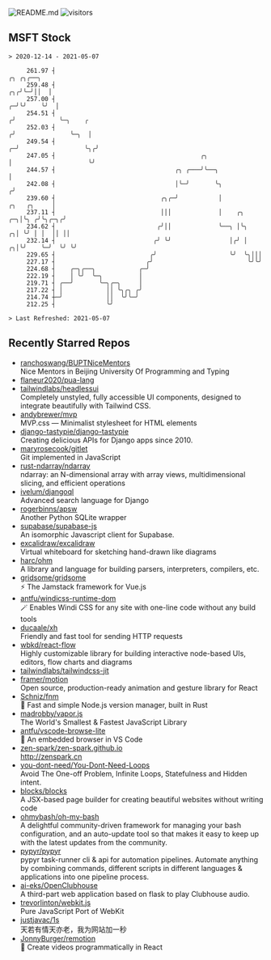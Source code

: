 ![README.md](https://github.com/Gerhut/Gerhut/workflows/README.md/badge.svg)
![visitors](https://visitors.vercel.app/Gerhut/Gerhut?token=8cf69d1f6813d272ef062726b6070c9be4ff72038cfe5a7ded7384a8da65d866)

## MSFT Stock

```
> 2020-12-14 - 2021-05-07

     261.97 ┤                                                                                   ╭╮ ╭╮╭──╮        
     259.48 ┤                                                                                ╭╮╭╯╰─╯││  │        
     257.00 ┤                                                                              ╭─╯╰╯    ╰╯  │        
     254.51 ┤                                                                             ╭╯            ╰─╮    ╭ 
     252.03 ┤                                                                            ╭╯               ╰─╮  │ 
     249.54 ┤                                                                          ╭─╯                  ╰╮╭╯ 
     247.05 ┤                                        ╭╮                                │                     ╰╯  
     244.57 ┤                                 ╭╮ ╭───╯╰──╮                             │                         
     242.08 ┤                                 │╰─╯       ╰╮                           ╭╯                         
     239.60 ┤                             ╭╮╭─╯           │               ╭╮   ╭╮     │                          
     237.11 ┤                             │││             │    ╭╮      ╭─╮│╰╮ ╭╯╰╮╭─╮╭╯                          
     234.62 ┤                            ╭╯││             ╰──╮ │╰╮   ╭╮│ ╰╯ │ │  ││ ││                           
     232.14 ┤                           ╭╯ ╰╯                │╭╯ │ ╭╮│╰╯    ╰─╯  ╰╯ ╰╯                           
     229.65 ┤                          ╭╯                    ╰╯  ╰╮│││                                           
     227.17 ┤                         ╭╯                          ╰╯╰╯                                           
     224.68 ┤    ╭─╮╭──╮            ╭─╯                                                                          
     222.19 ┤    │ ╰╯  ╰─╮          │                                                                            
     219.71 ┤ ╭──╯       ╰─╮╭─╮     │                                                                            
     217.22 ┤ │            ││ ╰╮╭╮ ╭╯                                                                            
     214.74 ┼─╯            ││  ╰╯╰─╯                                                                             
     212.25 ┤              ╰╯                                                                                    

> Last Refreshed: 2021-05-07
```

## Recently Starred Repos

- [ranchoswang/BUPTNiceMentors](https://github.com/ranchoswang/BUPTNiceMentors)  
  Nice Mentors in Beijing University Of Programming and Typing 
- [flaneur2020/pua-lang](https://github.com/flaneur2020/pua-lang)  
- [tailwindlabs/headlessui](https://github.com/tailwindlabs/headlessui)  
  Completely unstyled, fully accessible UI components, designed to integrate beautifully with Tailwind CSS.
- [andybrewer/mvp](https://github.com/andybrewer/mvp)  
  MVP.css — Minimalist stylesheet for HTML elements
- [django-tastypie/django-tastypie](https://github.com/django-tastypie/django-tastypie)  
  Creating delicious APIs for Django apps since 2010.
- [maryrosecook/gitlet](https://github.com/maryrosecook/gitlet)  
  Git implemented in JavaScript
- [rust-ndarray/ndarray](https://github.com/rust-ndarray/ndarray)  
  ndarray: an N-dimensional array with array views, multidimensional slicing, and efficient operations
- [ivelum/djangoql](https://github.com/ivelum/djangoql)  
  Advanced search language for Django
- [rogerbinns/apsw](https://github.com/rogerbinns/apsw)  
  Another Python SQLite wrapper
- [supabase/supabase-js](https://github.com/supabase/supabase-js)  
  An isomorphic Javascript client for Supabase.
- [excalidraw/excalidraw](https://github.com/excalidraw/excalidraw)  
  Virtual whiteboard for sketching hand-drawn like diagrams
- [harc/ohm](https://github.com/harc/ohm)  
  A library and language for building parsers, interpreters, compilers, etc.
- [gridsome/gridsome](https://github.com/gridsome/gridsome)  
  ⚡️ The Jamstack framework for Vue.js
- [antfu/windicss-runtime-dom](https://github.com/antfu/windicss-runtime-dom)  
  🪄 Enables Windi CSS for any site with one-line code without any build tools 
- [ducaale/xh](https://github.com/ducaale/xh)  
  Friendly and fast tool for sending HTTP requests
- [wbkd/react-flow](https://github.com/wbkd/react-flow)  
  Highly customizable library for building interactive node-based UIs, editors, flow charts and diagrams 
- [tailwindlabs/tailwindcss-jit](https://github.com/tailwindlabs/tailwindcss-jit)  
- [framer/motion](https://github.com/framer/motion)  
  Open source, production-ready animation and gesture library for React
- [Schniz/fnm](https://github.com/Schniz/fnm)  
  🚀 Fast and simple Node.js version manager, built in Rust
- [madrobby/vapor.js](https://github.com/madrobby/vapor.js)  
  The World's Smallest & Fastest JavaScript Library
- [antfu/vscode-browse-lite](https://github.com/antfu/vscode-browse-lite)  
  🚀 An embedded browser in VS Code
- [zen-spark/zen-spark.github.io](https://github.com/zen-spark/zen-spark.github.io)  
  http://zenspark.cn
- [you-dont-need/You-Dont-Need-Loops](https://github.com/you-dont-need/You-Dont-Need-Loops)  
  Avoid The One-off Problem, Infinite Loops, Statefulness and Hidden intent.
- [blocks/blocks](https://github.com/blocks/blocks)  
  A JSX-based page builder for creating beautiful websites without writing code
- [ohmybash/oh-my-bash](https://github.com/ohmybash/oh-my-bash)  
  A delightful community-driven framework for managing your bash configuration, and an auto-update tool so that makes it easy to keep up with the latest updates from the community.
- [pypyr/pypyr](https://github.com/pypyr/pypyr)  
  pypyr task-runner cli & api for automation pipelines. Automate anything by combining commands, different scripts in different languages & applications into one pipeline process.
- [ai-eks/OpenClubhouse](https://github.com/ai-eks/OpenClubhouse)  
  A third-part web application based on flask to play Clubhouse audio.
- [trevorlinton/webkit.js](https://github.com/trevorlinton/webkit.js)  
  Pure JavaScript Port of WebKit
- [justjavac/1s](https://github.com/justjavac/1s)  
  天若有情天亦老，我为网站加一秒
- [JonnyBurger/remotion](https://github.com/JonnyBurger/remotion)  
  🎥      Create videos programmatically in React
